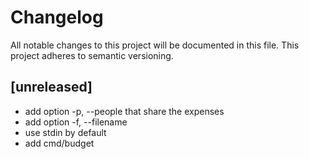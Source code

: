 # Changelog

All notable changes to this project will be documented in this file.
This project adheres to semantic versioning.

## [unreleased]

- add option -p, --people that share the expenses
- add option -f, --filename
- use stdin by default
- add cmd/budget
